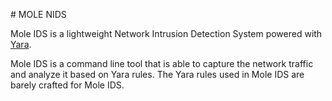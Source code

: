 # MOLE NIDS

Mole IDS is a lightweight Network Intrusion Detection System powered with [Yara](https://virustotal.github.io/yara/).

Mole IDS is a command line tool that is able to capture the network traffic and
analyze it based on Yara rules. The Yara rules used in Mole IDS are barely crafted
for Mole IDS.
